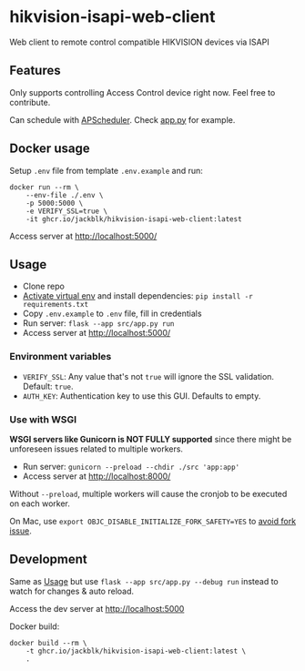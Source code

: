 # hikvision-isapi-web-client

Web client to remote control compatible HIKVISION devices via ISAPI

## Features

Only supports controlling Access Control device right now. Feel free to contribute.

Can schedule with [APScheduler](https://apscheduler.readthedocs.io/). Check [app.py](src/app.py) for example.

## Docker usage

Setup `.env` file from template `.env.example` and run:

```shell
docker run --rm \
    --env-file ./.env \
    -p 5000:5000 \
    -e VERIFY_SSL=true \
    -it ghcr.io/jackblk/hikvision-isapi-web-client:latest
```

Access server at <http://localhost:5000/>

## Usage

* Clone repo
* [Activate virtual env](https://docs.python.org/3/library/venv.html) and install
dependencies: `pip install -r requirements.txt`
* Copy `.env.example` to `.env` file, fill in credentials
* Run server: `flask --app src/app.py run`
* Access server at <http://localhost:5000/>

### Environment variables

* `VERIFY_SSL`: Any value that's not `true` will ignore the SSL validation. Default: `true`.
* `AUTH_KEY`: Authentication key to use this GUI. Defaults to empty.

### Use with WSGI

**WSGI servers like Gunicorn is NOT FULLY supported** since there might be unforeseen
issues related to multiple workers.

* Run server: `gunicorn --preload --chdir ./src 'app:app'`
* Access server at <http://localhost:8000/>

Without `--preload`, multiple workers will cause the cronjob to be executed on each worker.

On Mac, use `export OBJC_DISABLE_INITIALIZE_FORK_SAFETY=YES` to [avoid fork issue](https://stackoverflow.com/questions/50168647/multiprocessing-causes-python-to-crash-and-gives-an-error-may-have-been-in-progr).

## Development

Same as [Usage](#usage) but use `flask --app src/app.py --debug run` instead to
watch for changes & auto reload.

Access the dev server at <http://localhost:5000>

Docker build:

```shell
docker build --rm \
    -t ghcr.io/jackblk/hikvision-isapi-web-client:latest \
    .
```
